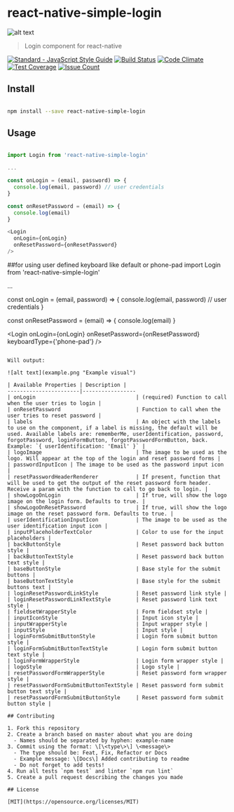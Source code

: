 # react-native-simple-login

![alt text](simpleLogin.jpg "Simple Login - React Native")

> Login component for react-native

[![Standard - JavaScript Style Guide](https://img.shields.io/badge/code%20style-standard-brightgreen.svg)](http://standardjs.com/) [![Build Status](https://travis-ci.org/Vizir/react-native-simple-login.svg?branch=master)](https://travis-ci.org/Vizir/react-native-simple-login)
[![Code Climate](https://codeclimate.com/github/Vizir/react-native-simple-login/badges/gpa.svg)](https://codeclimate.com/github/Vizir/react-native-simple-login)
[![Test Coverage](https://codeclimate.com/github/Vizir/react-native-simple-login/badges/coverage.svg)](https://codeclimate.com/github/Vizir/react-native-simple-login/coverage)
[![Issue Count](https://codeclimate.com/github/Vizir/react-native-simple-login/badges/issue_count.svg)](https://codeclimate.com/github/Vizir/react-native-simple-login)

## Install

```bash

npm install --save react-native-simple-login

```

## Usage

```JavaScript

import Login from 'react-native-simple-login'

...

const onLogin = (email, password) => {
  console.log(email, password) // user credentials
}

const onResetPassword = (email) => {
  console.log(email)
}

<Login
  onLogin={onLogin}
  onResetPassword={onResetPassword}
/>

```
##for using user defined keyboard like default or phone-pad
import Login from 'react-native-simple-login'

...

const onLogin = (email, password) => {
  console.log(email, password) // user credentials
}

const onResetPassword = (email) => {
  console.log(email)
}

<Login
  onLogin={onLogin}
  onResetPassword={onResetPassword}
  keyboardType={'phone-pad'}
/>
```

Will output:

![alt text](example.png "Example visual")

| Available Properties | Description |
-----------------------|-----------------
| onLogin                                | (required) Function to call when the user tries to login |
| onResetPassword                        | Function to call when the user tries to reset password |
| labels                                 | An object with the labels to use on the component, if a label is missing, the default will be used. Available labels are: rememberMe, userIdentification, password, forgotPassword, loginFormButton, forgotPasswordFormButton, back. Example: `{ userIdentification: 'Email' }` |
| logoImage                              | The image to be used as the logo. Will appear at the top of the login and reset password forms |
| passwordInputIcon | The image to be used as the password input icon |
| resetPasswordHeaderRenderer            | If present, function that will be used to get the output of the reset password form header. Receive a param with the function to call to go back to login. |
| showLogoOnLogin                        | If true, will show the logo image on the login form. Defaults to true. |
| showLogoOnResetPassword                | If true, will show the logo image on the reset password form. Defaults to true. |
| userIdentificationInputIcon            | The image to be used as the user identification input icon |
| inputPlaceholderTextColor              | Color to use for the input placeholders |
| backButtonStyle                        | Reset password back button style |
| backButtonTextStyle                    | Reset password back button text style |
| baseButtonStyle                        | Base style for the submit buttons |
| baseButtonTextStyle                    | Base style for the submit buttons text |
| loginResetPasswordLinkStyle            | Reset password link style |
| loginResetPasswordLinkTextStyle        | Reset password link text style |
| fieldsetWrapperStyle                   | Form fieldset style |
| inputIconStyle                         | Input icon style |
| inputWrapperStyle                      | Input wrapper style |
| inputStyle                             | Input style |
| loginFormSubmitButtonStyle             | Login form submit button style |
| loginFormSubmitButtonTextStyle         | Login form submit button text style |
| loginFormWrapperStyle                  | Login form wrapper style |
| logoStyle                              | Logo style |
| resetPasswordFormWrapperStyle          | Reset password form wrapper style |
| resetPasswordFormSubmitButtonTextStyle | Reset password form submit button text style |
| resetPasswordFormSubmitButtonStyle     | Reset password form submit button style |

## Contributing

1. Fork this repository
2. Create a branch based on master about what you are doing
  - Names should be separated by hyphen: example-name
3. Commit using the format: \[\<type\>\] \<message\>
  - The type should be: Feat, Fix, Refactor or Docs
  - Example message: \[Docs\] Added contributing to readme
  - Do not forget to add tests!
4. Run all tests `npm test` and linter `npm run lint`
5. Create a pull request describing the changes you made

## License

[MIT](https://opensource.org/licenses/MIT)

